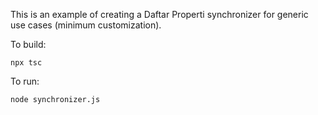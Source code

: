 This is an example of creating a Daftar Properti synchronizer for generic use cases (minimum customization).

To build:
```
npx tsc
```

To run:
```
node synchronizer.js
```
